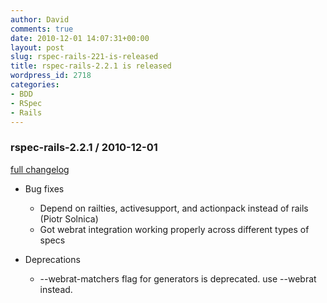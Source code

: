 ```yaml
---
author: David
comments: true
date: 2010-12-01 14:07:31+00:00
layout: post
slug: rspec-rails-221-is-released
title: rspec-rails-2.2.1 is released
wordpress_id: 2718
categories:
- BDD
- RSpec
- Rails
---
```


### rspec-rails-2.2.1 / 2010-12-01

[full changelog](http://github.com/rspec/rspec-rails/compare/v2.2.0...v2.2.1)

* Bug fixes
  * Depend on railties, activesupport, and actionpack instead of rails (Piotr
    Solnica)
  * Got webrat integration working properly across different types of specs

* Deprecations
  * --webrat-matchers flag for generators is deprecated. use --webrat instead.

